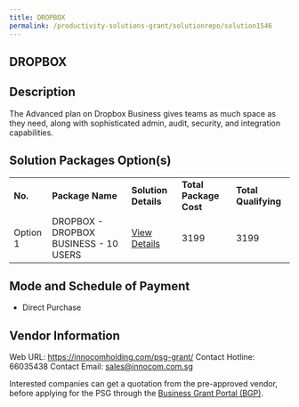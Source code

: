 ```yaml
---
title: DROPBOX
permalink: /productivity-solutions-grant/solutionrepo/solution1546
---
```


## DROPBOX

## Description

The Advanced plan on Dropbox Business gives teams as much space as they need, along with sophisticated admin, audit, security, and integration capabilities.

## Solution Packages Option(s)

<table>
<tr>
<td><b>No.</b></td>
<td><b>Package Name</b></td>
<td><b>Solution Details</b></td>
<td><b>Total Package Cost</b></td>
<td><b>Total Qualifying</b></td>
</tr>
<tr>
<td>Option 1</td>
<td>DROPBOX - DROPBOX BUSINESS - 10 USERS </td>
<td><a href='https://www.gobusiness.gov.sg/images/psg/Desensitised_Innocom_20200642_Annex_3_Part_2.pdf'>View Details</a></td>
<td>3199</td>
<td>3199</td>
</tr>
</table>

## Mode and Schedule of Payment

 - Direct Purchase

## Vendor Information

 Web URL: https://innocomholding.com/psg-grant/ 
Contact Hotline: 66035438 
Contact Email: sales@innocom.com.sg 


Interested companies can get a quotation from the pre-approved vendor, before applying for the PSG through the <a href='https://www.businessgrants.gov.sg/'>Business Grant Portal (BGP)</a>.

<script src="/jquery/resize-tables.js"></script>
